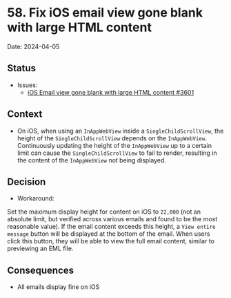 # 58. Fix iOS email view gone blank with large HTML content

Date: 2024-04-05

## Status

- Issues: 
  - [iOS Email view gone blank with large HTML content #3601](https://github.com/linagora/tmail-flutter/issues/3601)

## Context

- On iOS, when using an `InAppWebView` inside a `SingleChildScrollView`, the height of the `SingleChildScrollView` depends on the `InAppWebView`. 
Continuously updating the height of the `InAppWebView` up to a certain limit can cause the `SingleChildScrollView` to fail to render, 
resulting in the content of the `InAppWebView` not being displayed.

## Decision

- Workaround:

Set the maximum display height for content on iOS to `22,000` (not an absolute limit, but verified across various emails and found to be the most reasonable value).
If the email content exceeds this height, a `View entire message` button will be displayed at the bottom of the email.
When users click this button, they will be able to view the full email content, similar to previewing an EML file.


## Consequences

- All emails display fine on iOS
